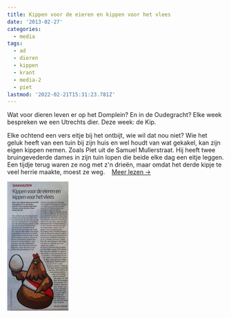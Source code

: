 ```yaml
---
title: Kippen voor de eieren en kippen voor het vlees
date: '2013-02-27'
categories:
  - media
tags:
  - ad
  - dieren
  - kippen
  - krant
  - media-2
  - piet
lastmod: '2022-02-21T15:31:23.781Z'
---
```

Wat voor dieren leven er op het Domplein? En in de Oudegracht? Elke week bespreken we een Utrechts dier. Deze week: de Kip.

Elke ochtend een vers eitje bij het ontbijt, wie wil dat nou niet? Wie het geluk heeft van een tuin bij zijn huis en wel houdt van wat gekakel, kan zijn eigen kippen nemen. Zoals Piet uit de Samuel Mullerstraat. Hij heeft twee bruingevederde dames in zijn tuin lopen die beide elke dag een eitje leggen. Een tijdje terug waren ze nog met z'n drieën, maar omdat het derde kipje te veel herrie maakte, moest ze weg.    [Meer lezen →](images/887470_10151324989722005_1198705300_o-e1380280964987.jpg "Meer lezen →")

[![AD Utrechts Nieuwsblad](images/887470_10151324989722005_1198705300_o-e1380280964987-142x300.jpg)](images/887470_10151324989722005_1198705300_o-e1380280964987.jpg)